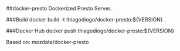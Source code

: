 ##docker-presto
Dockerized Presto Server.

###Build
docker build -t thiagodiogo/docker-presto:${VERSION} .

###Docker Hub
docker push thiagodiogo/docker-presto:${VERSION}


Based on: mozdata/docker-presto
